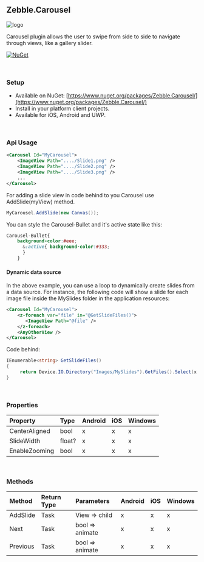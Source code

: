 [logo]: https://raw.githubusercontent.com/Geeksltd/Zebble.Carousel/master/Shared/NuGet/Icon.png "Zebble.Carousel"


## Zebble.Carousel

![logo]

Carousel plugin allows the user to swipe from side to side to navigate through views, like a gallery slider.


[![NuGet](https://img.shields.io/nuget/v/Zebble.Carousel.svg?label=NuGet)](https://www.nuget.org/packages/Zebble.Carousel/)

<br>


### Setup
* Available on NuGet: [https://www.nuget.org/packages/Zebble.Carousel/](https://www.nuget.org/packages/Zebble.Carousel/)
* Install in your platform client projects.
* Available for iOS, Android and UWP.

<br>


### Api Usage


```xml
<Carousel Id="MyCarousel">
	<ImageView Path="..../Slide1.png" />
	<ImageView Path="..../Slide2.png" />
	<ImageView Path="..../Slide3.png" />
	...
</Carousel>
```

For adding a slide view in code behind to you Carousel use AddSlide(myView) method.

```csharp
MyCarousel.AddSlide(new Canvas());
```

You can style the Carousel-Bullet and it's active state like this:

```css
Carousel-Bullet{ 
	background-color:#eee;
	  &:active{ background-color:#333; 
	  } 
	}
```

#### Dynamic data source

In the above example, you can use a <z-foreach> loop to dynamically create slides from a data source. For instance, the following code will show a slide for each image file inside the MySlides folder in the application resources:

```xml
<Carousel Id="MyCarousel">
	<z-foreach var="file" in="@GetSlideFiles()">
	   <ImageView Path="@file" />
	</z-foreach>
    <AnyOtherView />
</Carousel>
```
Code behind:

```csharp
IEnumerable<string> GetSlideFiles()
{
     return Device.IO.Directory("Images/MySlides").GetFiles().Select(x => x.FullName);
}
```

<br>


### Properties
| Property     | Type         | Android | iOS | Windows |
| :----------- | :----------- | :------ | :-- | :------ |
| CenterAligned   | bool         | x       | x   | x       |
| SlideWidth   | float?         | x       | x   | x       |
| EnableZooming   | bool         | x       | x   | x       |


<br>


### Methods
| Method       | Return Type  | Parameters                          | Android | iOS | Windows |
| :----------- | :----------- | :-----------                        | :------ | :-- | :------ |
| AddSlide        | Task<Slide>         | View => child | x       | x   | x       |
| Next        | Task         |	bool => animate	| x       | x   | x       |
| Previous   | Task         | bool => animate | x       | x   | x       |

